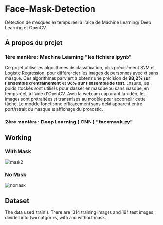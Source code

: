 # Face-Mask-Detection

Détection de masques en temps réel à l'aide de Machine Learning/ Deep Learning et OpenCV

## À propos du projet
### 1ère manière : Machine Learning "les fichiers ipynb"
Ce projet utilise les algorithmes de classification, plus précisément SVM et Logistic Regression, pour différencier les images de personnes avec et sans masque. Ces algorithmes parvient à obtenir
une précision de **98,2% sur l'ensemble d'entraînement** et **98% sur l'ensemble de test**. Ensuite, les poids stockés  sont utilisés pour classer en masque ou sans masque, en temps réel, à l'aide d'OpenCV.
Avec la webcam capturant la vidéo, les images sont prétraitées et transmises au modèle pour accomplir cette tâche. Le modèle fonctionne efficacement sans délai apparent entre
port/retrait du masque et affichage du pronostic.
### 2ère manière : Deep Learning ( CNN ) "facemask.py"

## Working 

### With Mask
![mask2](https://user-images.githubusercontent.com/83836471/140391943-8983febb-f618-4db9-9ca2-3d547fce7350.PNG)


### No Mask

![nomask](https://user-images.githubusercontent.com/83836471/140391957-1caba983-13c8-4eac-89fe-c1ccca4c34a3.PNG)





## Dataset

The data used 
'train'). There are 1314 training images and 194 test images divided into two catgories, with and without mask.

